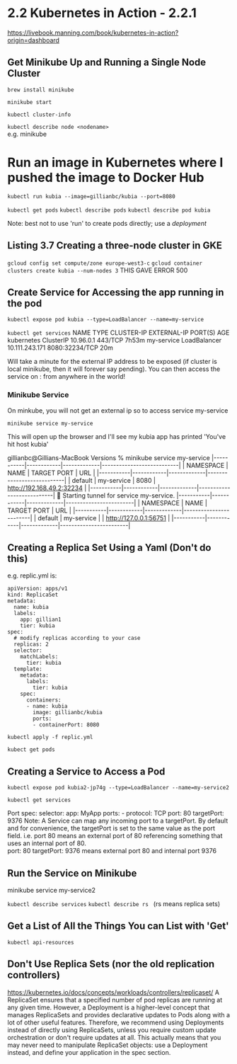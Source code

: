 # 2.2 Kubernetes in Action - 2.2.1
https://livebook.manning.com/book/kubernetes-in-action?origin=dashboard

## Get Minikube Up and Running a Single Node Cluster
`brew install minikube`

`minikube start`

`kubectl cluster-info`

`kubectl describe node <nodename>   `  
e.g. minikube

# Run an image in Kubernetes where I pushed the image to Docker Hub 
`kubectl run kubia --image=gillianbc/kubia --port=8080`  

`kubectl get pods`
`kubectl describe pods`
`kubectl describe pod kubia`

Note:  best not to use 'run' to create pods directly;  use a *deployment*

## Listing 3.7 Creating a three-node cluster in GKE

`gcloud config set compute/zone europe-west3-c`
`gcloud container clusters create kubia --num-nodes 3`
THIS GAVE ERROR 500

## Create Service for Accessing the app running in the pod
`kubectl expose pod kubia --type=LoadBalancer --name=my-service`

`kubectl get services`
NAME         TYPE           CLUSTER-IP       EXTERNAL-IP   PORT(S)          AGE
kubernetes   ClusterIP      10.96.0.1        <none>        443/TCP          7h53m
my-service   LoadBalancer   10.111.243.171   <pending>     8080:32234/TCP   20m

Will take a minute for the external IP address to be exposed (if cluster is local minikube, then it will forever say pending).
You can then access the service on <external-ip>:<port> from anywhere in the world!

### Minikube Service
On minkube, you will not get an external ip so to access service my-service

`minikube service my-service`

This will open up the browser and I'll see my kubia app has printed 'You've hit host kubia'

gillianbc@Gillians-MacBook Versions % minikube service my-service
|-----------|------------|-------------|---------------------------|
| NAMESPACE |    NAME    | TARGET PORT |            URL            |
|-----------|------------|-------------|---------------------------|
| default   | my-service |        8080 | http://192.168.49.2:32234 |
|-----------|------------|-------------|---------------------------|
🏃  Starting tunnel for service my-service.
|-----------|------------|-------------|------------------------|
| NAMESPACE |    NAME    | TARGET PORT |          URL           |
|-----------|------------|-------------|------------------------|
| default   | my-service |             | http://127.0.0.1:56751 |
|-----------|------------|-------------|------------------------|


## Creating a Replica Set Using a Yaml (Don't do this)
e.g. replic.yml is:
```
apiVersion: apps/v1
kind: ReplicaSet
metadata:
  name: kubia
  labels:
    app: gillian1
    tier: kubia
spec:
  # modify replicas according to your case
  replicas: 2
  selector:
    matchLabels:
      tier: kubia
  template:
    metadata:
      labels:
        tier: kubia
    spec:
      containers:
      - name: kubia
        image: gillianbc/kubia
        ports:
        - containerPort: 8080
```

`kubectl apply -f replic.yml`

`kubect get pods`

## Creating a Service to Access a Pod

`kubectl expose pod kubia2-jp74g --type=LoadBalancer --name=my-service2`

`kubectl get services`

Port
spec:
  selector:
    app: MyApp
  ports:
    - protocol: TCP
      port: 80
      targetPort: 9376
Note: A Service can map any incoming port to a targetPort. By default and for convenience, the targetPort is set to the same value as the port field.	   i.e. port 80 means an external port of 80 referencing something that uses an internal port of 80.   
port: 80 targetPort: 9376 means external port 80 and internal port 9376

## Run the Service on Minikube
minikube service my-service2

`kubectl describe services`
`kubectl describe rs `            (rs means replica sets)

## Get a List of All the Things You can List with 'Get'
`kubectl api-resources`

## Don't Use Replica Sets (nor the old replication controllers)
https://kubernetes.io/docs/concepts/workloads/controllers/replicaset/
A ReplicaSet ensures that a specified number of pod replicas are running at any given time. However, a Deployment is a higher-level concept that manages ReplicaSets and provides declarative updates to Pods along with a lot of other useful features. Therefore, we recommend using Deployments instead of directly using ReplicaSets, unless you require custom update orchestration or don't require updates at all.
This actually means that you may never need to manipulate ReplicaSet objects: use a Deployment instead, and define your application in the spec section.


